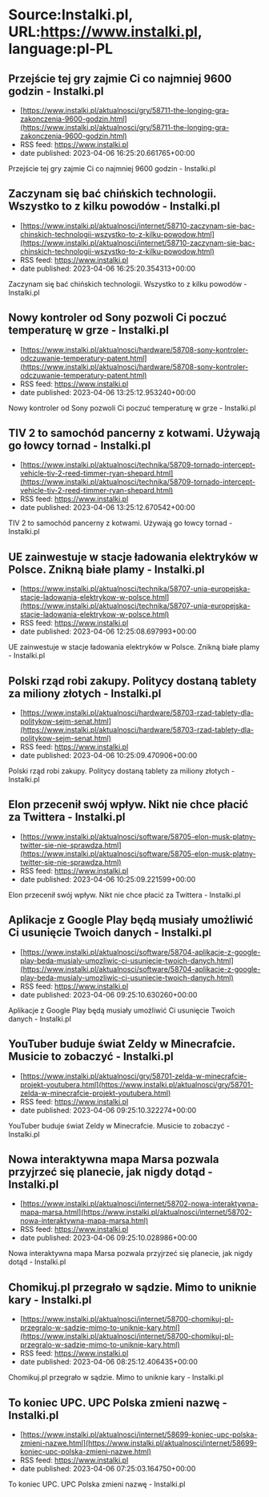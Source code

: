 # Source:Instalki.pl, URL:https://www.instalki.pl, language:pl-PL

## Przejście tej gry zajmie Ci co najmniej 9600 godzin - Instalki.pl
 - [https://www.instalki.pl/aktualnosci/gry/58711-the-longing-gra-zakonczenia-9600-godzin.html](https://www.instalki.pl/aktualnosci/gry/58711-the-longing-gra-zakonczenia-9600-godzin.html)
 - RSS feed: https://www.instalki.pl
 - date published: 2023-04-06 16:25:20.661765+00:00

Przejście tej gry zajmie Ci co najmniej 9600 godzin - Instalki.pl

## Zaczynam się bać chińskich technologii. Wszystko to z kilku powodów - Instalki.pl
 - [https://www.instalki.pl/aktualnosci/internet/58710-zaczynam-sie-bac-chinskich-technologii-wszystko-to-z-kilku-powodow.html](https://www.instalki.pl/aktualnosci/internet/58710-zaczynam-sie-bac-chinskich-technologii-wszystko-to-z-kilku-powodow.html)
 - RSS feed: https://www.instalki.pl
 - date published: 2023-04-06 16:25:20.354313+00:00

Zaczynam się bać chińskich technologii. Wszystko to z kilku powodów - Instalki.pl

## Nowy kontroler od Sony pozwoli Ci poczuć temperaturę w grze - Instalki.pl
 - [https://www.instalki.pl/aktualnosci/hardware/58708-sony-kontroler-odczuwanie-temperatury-patent.html](https://www.instalki.pl/aktualnosci/hardware/58708-sony-kontroler-odczuwanie-temperatury-patent.html)
 - RSS feed: https://www.instalki.pl
 - date published: 2023-04-06 13:25:12.953240+00:00

Nowy kontroler od Sony pozwoli Ci poczuć temperaturę w grze - Instalki.pl

## TIV 2 to samochód pancerny z kotwami. Używają go łowcy tornad - Instalki.pl
 - [https://www.instalki.pl/aktualnosci/technika/58709-tornado-intercept-vehicle-tiv-2-reed-timmer-ryan-shepard.html](https://www.instalki.pl/aktualnosci/technika/58709-tornado-intercept-vehicle-tiv-2-reed-timmer-ryan-shepard.html)
 - RSS feed: https://www.instalki.pl
 - date published: 2023-04-06 13:25:12.670542+00:00

TIV 2 to samochód pancerny z kotwami. Używają go łowcy tornad - Instalki.pl

## UE zainwestuje w stacje ładowania elektryków w Polsce. Znikną białe plamy - Instalki.pl
 - [https://www.instalki.pl/aktualnosci/technika/58707-unia-europejska-stacje-ladowania-elektrykow-w-polsce.html](https://www.instalki.pl/aktualnosci/technika/58707-unia-europejska-stacje-ladowania-elektrykow-w-polsce.html)
 - RSS feed: https://www.instalki.pl
 - date published: 2023-04-06 12:25:08.697993+00:00

UE zainwestuje w stacje ładowania elektryków w Polsce. Znikną białe plamy - Instalki.pl

## Polski rząd robi zakupy. Politycy dostaną tablety za miliony złotych - Instalki.pl
 - [https://www.instalki.pl/aktualnosci/hardware/58703-rzad-tablety-dla-politykow-sejm-senat.html](https://www.instalki.pl/aktualnosci/hardware/58703-rzad-tablety-dla-politykow-sejm-senat.html)
 - RSS feed: https://www.instalki.pl
 - date published: 2023-04-06 10:25:09.470906+00:00

Polski rząd robi zakupy. Politycy dostaną tablety za miliony złotych - Instalki.pl

## Elon przecenił swój wpływ. Nikt nie chce płacić za Twittera - Instalki.pl
 - [https://www.instalki.pl/aktualnosci/software/58705-elon-musk-platny-twitter-sie-nie-sprawdza.html](https://www.instalki.pl/aktualnosci/software/58705-elon-musk-platny-twitter-sie-nie-sprawdza.html)
 - RSS feed: https://www.instalki.pl
 - date published: 2023-04-06 10:25:09.221599+00:00

Elon przecenił swój wpływ. Nikt nie chce płacić za Twittera - Instalki.pl

## Aplikacje z Google Play będą musiały umożliwić Ci usunięcie Twoich danych - Instalki.pl
 - [https://www.instalki.pl/aktualnosci/software/58704-aplikacje-z-google-play-beda-musialy-umozliwic-ci-usuniecie-twoich-danych.html](https://www.instalki.pl/aktualnosci/software/58704-aplikacje-z-google-play-beda-musialy-umozliwic-ci-usuniecie-twoich-danych.html)
 - RSS feed: https://www.instalki.pl
 - date published: 2023-04-06 09:25:10.630260+00:00

Aplikacje z Google Play będą musiały umożliwić Ci usunięcie Twoich danych - Instalki.pl

## YouTuber buduje świat Zeldy w Minecrafcie. Musicie to zobaczyć  - Instalki.pl
 - [https://www.instalki.pl/aktualnosci/gry/58701-zelda-w-minecrafcie-projekt-youtubera.html](https://www.instalki.pl/aktualnosci/gry/58701-zelda-w-minecrafcie-projekt-youtubera.html)
 - RSS feed: https://www.instalki.pl
 - date published: 2023-04-06 09:25:10.322274+00:00

YouTuber buduje świat Zeldy w Minecrafcie. Musicie to zobaczyć  - Instalki.pl

## Nowa interaktywna mapa Marsa pozwala przyjrzeć się planecie, jak nigdy dotąd - Instalki.pl
 - [https://www.instalki.pl/aktualnosci/internet/58702-nowa-interaktywna-mapa-marsa.html](https://www.instalki.pl/aktualnosci/internet/58702-nowa-interaktywna-mapa-marsa.html)
 - RSS feed: https://www.instalki.pl
 - date published: 2023-04-06 09:25:10.028986+00:00

Nowa interaktywna mapa Marsa pozwala przyjrzeć się planecie, jak nigdy dotąd - Instalki.pl

## Chomikuj.pl przegrało w sądzie. Mimo to uniknie kary - Instalki.pl
 - [https://www.instalki.pl/aktualnosci/internet/58700-chomikuj-pl-przegralo-w-sadzie-mimo-to-uniknie-kary.html](https://www.instalki.pl/aktualnosci/internet/58700-chomikuj-pl-przegralo-w-sadzie-mimo-to-uniknie-kary.html)
 - RSS feed: https://www.instalki.pl
 - date published: 2023-04-06 08:25:12.406435+00:00

Chomikuj.pl przegrało w sądzie. Mimo to uniknie kary - Instalki.pl

## To koniec UPC. UPC Polska zmieni nazwę - Instalki.pl
 - [https://www.instalki.pl/aktualnosci/internet/58699-koniec-upc-polska-zmieni-nazwe.html](https://www.instalki.pl/aktualnosci/internet/58699-koniec-upc-polska-zmieni-nazwe.html)
 - RSS feed: https://www.instalki.pl
 - date published: 2023-04-06 07:25:03.164750+00:00

To koniec UPC. UPC Polska zmieni nazwę - Instalki.pl

